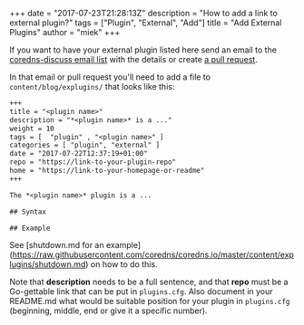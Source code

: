 +++
date = "2017-07-23T21:28:13Z"
description = "How to add a link to external plugin?"
tags = ["Plugin", "External", "Add"]
title = "Add External Plugins"
author = "miek"
+++

If you want to have your external plugin listed here send an email to the [coredns-discuss email
list](/community) with the details or create [a pull
request](https://github.com/coredns/coredns.io).

In that email or pull request you'll need to add a file to `content/blog/explugins/` that looks
like this:

~~~ txt
+++
title = "<plugin name>"
description = "*<plugin name>* is a ..."
weight = 10
tags = [  "plugin" , "<plugin name>" ]
categories = [ "plugin", "external" ]
date = "2017-07-22T12:37:19+01:00"
repo = "https://link-to-your-plugin-repo"
home = "https://link-to-your-homepage-or-readme"
+++

The *<plugin name>* plugin is a ...

## Syntax

## Example
~~~

See [shutdown.md for an example]
(https://raw.githubusercontent.com/coredns/coredns.io/master/content/explugins/shutdown.md)
on how to do this.

Note that **description** needs to be a full sentence, and that **repo** must be a Go-gettable link
that can be put in `plugins.cfg`. Also document in your README.md what would be suitable position
for your plugin in `plugins.cfg` (beginning, middle, end or give it a specific number).

